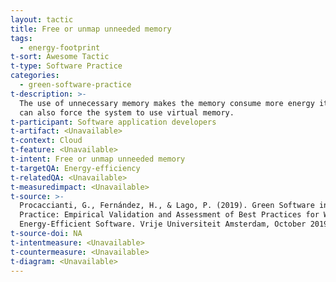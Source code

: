 ```yaml
---
layout: tactic
title: Free or unmap unneeded memory
tags:
  - energy-footprint
t-sort: Awesome Tactic
t-type: Software Practice
categories:
  - green-software-practice
t-description: >-
  The use of unnecessary memory makes the memory consume more energy itself. It
  can also force the system to use virtual memory.
t-participant: Software application developers
t-artifact: <Unavailable>
t-context: Cloud
t-feature: <Unavailable>
t-intent: Free or unmap unneeded memory
t-targetQA: Energy-efficiency
t-relatedQA: <Unavailable>
t-measuredimpact: <Unavailable>
t-source: >-
  Procaccianti, G., Fernández, H., & Lago, P. (2019). Green Software in
  Practice: Empirical Validation and Assessment of Best Practices for Writing
  Energy-Efficient Software. Vrije Universiteit Amsterdam, October 2019.
t-source-doi: NA
t-intentmeasure: <Unavailable>
t-countermeasure: <Unavailable>
t-diagram: <Unavailable>
---
```


